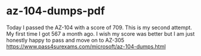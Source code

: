# az-104-dumps-pdf
Today I passed the AZ-104 with a score of 709. This is my second attempt. My first time I got 567 a month ago. I wish my score was better but I am just honestly happy to pass and move on to AZ-305 https://www.pass4surexams.com/microsoft/az-104-dumps.html
